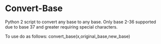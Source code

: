 # Convert-Base
Python 2 script to convert any base to any base. Only base 2-36 supported due to base 37 and greater requiring special characters.

To use do as follows:
convert_base(x,original_base,new_base)
